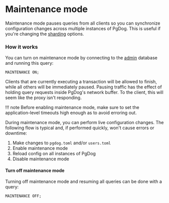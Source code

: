 # Maintenance mode

Maintenance mode pauses queries from all clients so you can synchronize configuration changes across multiple instances of PgDog. This is useful if you're changing the [sharding](../features/sharding/index.md) options.

### How it works

You can turn on maintenance mode by connecting to the [admin](index.md) database and running this query:

```
MAINTENANCE ON;
```

Clients that are currently executing a transaction will be allowed to finish, while all others will be immediately paused. Pausing traffic has the effect of holding query requests inside PgDog's network buffer. To the client, this will seem like the proxy isn't responding.

!!! note
    Before enabling maintenance mode, make sure to set the application-level timeouts high enough as to avoid erroring out.

During maintenance mode, you can perform live configuration changes. The following flow is typical and, if performed quickly, won't cause errors or downtime:

1. Make changes to `pgdog.toml` and/or `users.toml`
2. Enable maintenance mode
3. Reload config on all instances of PgDog
4. Disable maintenance mode

#### Turn off maintenance mode

Turning off maintenance mode and resuming all queries can be done with a query:

```
MAINTENANCE OFF;
```
